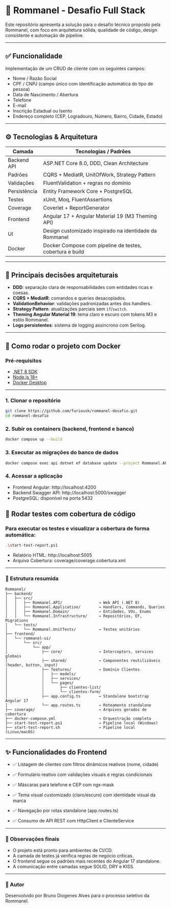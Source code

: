 # 🧠 Rommanel - Desafio Full Stack

Este repositório apresenta a solução para o desafio técnico proposto pela Rommanel, com foco em arquitetura sólida, qualidade de código, design consistente e automação de pipeline.

---

## ✅ Funcionalidade

Implementação de um CRUD de cliente com os seguintes campos:

- Nome / Razão Social
- CPF / CNPJ (campo único com identificação automática do tipo de pessoa)
- Data de Nascimento / Abertura
- Telefone
- E-mail
- Inscrição Estadual ou Isento
- Endereço completo (CEP, Logradouro, Número, Bairro, Cidade, Estado)

---

## ⚙️ Tecnologias & Arquitetura

| Camada       | Tecnologias / Padrões                                       |
|--------------|--------------------------------------------------------------|
| Backend API  | ASP.NET Core 8.0, DDD, Clean Architecture                    |
| Padrões      | CQRS + MediatR, UnitOfWork, Strategy Pattern                 |
| Validações   | FluentValidation + regras no domínio                         |
| Persistência | Entity Framework Core + PostgreSQL                          |
| Testes       | xUnit, Moq, FluentAssertions                                 |
| Coverage     | Coverlet + ReportGenerator                                   |
| Frontend     | Angular 17 + Angular Material 19 (M3 Theming API)           |
| UI           | Design customizado inspirado na identidade da Rommanel      |
| Docker       | Docker Compose com pipeline de testes, cobertura e build    |

---

## 🧠 Principais decisões arquiteturais

- **DDD**: separação clara de responsabilidades com entidades ricas e coesas.
- **CQRS + MediatR**: comandos e queries desacoplados.
- **ValidationBehavior**: validações padronizadas antes dos handlers.
- **Strategy Pattern**: atualizações parciais sem `if`/`switch`.
- **Theming Angular Material 19**: tema claro e escuro com tokens M3 e estilo Rommanel.
- **Logs persistentes**: sistema de logging assíncrono com Serilog.

---

## 🚀 Como rodar o projeto com Docker

### Pré-requisitos

- [.NET 8 SDK](https://dotnet.microsoft.com/en-us/download/dotnet/8.0)
- [Node.js 18+](https://nodejs.org/)
- [Docker Desktop](https://www.docker.com/products/docker-desktop)

---

### 1. Clonar o repositório

```bash
git clone https://github.com/furiousk/rommanel-desafio.git
cd rommanel-desafio
```

### 2. Subir os containers (backend, frontend e banco)

```bash
docker compose up --build
```

### 3. Executar as migrações do banco de dados

```bash
docker compose exec api dotnet ef database update --project Rommanel.API --startup-project Rommanel.API
```

### 4. Acessar a aplicação

- Frontend Angular: http://localhost:4200
- Backend Swagger API: http://localhost:5000/swagger
- PostgreSQL: disponível na porta 5432


## 🧪 Rodar testes com cobertura de código
### Para executar os testes e visualizar a cobertura de forma automática:

```bash
.\start-test-report.ps1

```

- Relatório HTML: http://localhost:5005
- Arquivo Cobertura: coverage/coverage.cobertura.xml

---

### 📂 Estrutura resumida

```text
Rommanel/
├── backend/
│   ├── src/
│   │   ├── Rommanel.API/                → Web API (.NET 8)
│   │   ├── Rommanel.Application/        → Handlers, Commands, Queries
│   │   ├── Rommanel.Domain/             → Entidades, VOs, Enums
│   │   └── Rommanel.Infrastructure/     → Repositórios, EF, Migrations
│   └── tests/
│       └── Rommanel.UnitTests/          → Testes unitários
├── frontend/
│   └── rommanel-ui/
│       └── src/
│           └── app/
│               ├── core/                → Interceptors, services globais
│               ├── shared/              → Componentes reutilizáveis (header, button, input)
│               ├── features/            → Domínio Clientes
│               │   ├── models/
│               │   ├── services/
│               │   └── pages/
│               │       ├── clientes-list/
│               │       └── clientes-form/
│               ├── app.config.ts        → Standalone bootstrap Angular 17
│               └── app.routes.ts        → Roteamento standalone
├── coverage/                            → Arquivos gerados de cobertura
├── docker-compose.yml                   → Orquestração completa
├── start-test-report.ps1                → Pipeline local (Windows)
├── start-test-report.sh                 → Pipeline local (Linux/macOS)
```
---

## ✨ Funcionalidades do Frontend

- ✅ Listagem de clientes com filtros dinâmicos reativos (nome, cidade)

- ✅ Formulário reativo com validações visuais e regras condicionais

- ✅ Máscaras para telefone e CEP com ngx-mask

- ✅ Tema visual customizado (claro/escuro) com identidade visual da marca

- ✅ Navegação por rotas standalone (app.routes.ts)

- ✅ Consumo de API REST com HttpClient e ClienteService

---

### 📄 Observações finais

- O projeto está pronto para ambientes de CI/CD.
- A camada de testes já verifica regras de negócio críticas.
- O frontend segue os padrões mais recentes do Angular 17 standalone.
- A comunicação entre camadas segue SOLID, DRY e KISS.

---

### 🔗 Autor

Desenvolvido por Bruno Diogenes Alves para o processo seletivo da Rommanel.
